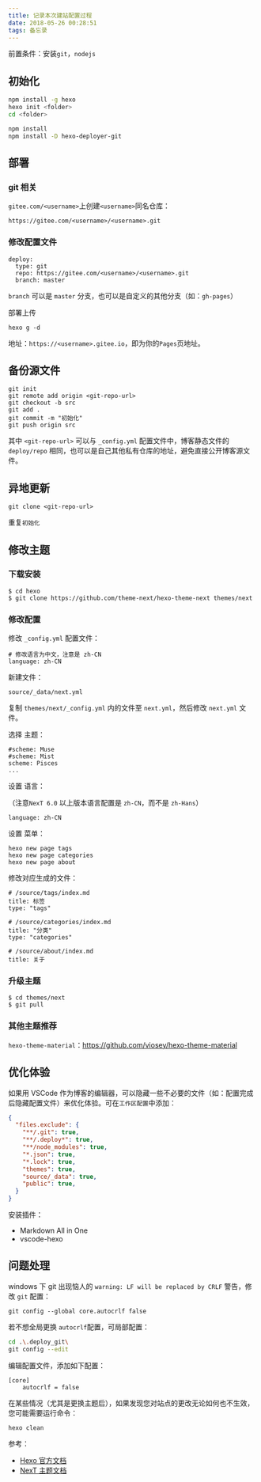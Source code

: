 ```yaml
---
title: 记录本次建站配置过程
date: 2018-05-26 00:28:51
tags: 备忘录
---
```



前置条件：安装`git`，`nodejs`

## 初始化

```bash
npm install -g hexo
hexo init <folder>
cd <folder>
```

```bash
npm install
npm install -D hexo-deployer-git
```
<!-- more -->
## 部署

### git 相关

`gitee.com/<username>`上创建`<username>`同名仓库：

```
https://gitee.com/<username>/<username>.git
```

### 修改配置文件

```
deploy:
  type: git
  repo: https://gitee.com/<username>/<username>.git
  branch: master
```
`branch` 可以是 `master` 分支，也可以是自定义的其他分支（如：`gh-pages`）

部署上传

```
hexo g -d
```

地址：`https://<username>.gitee.io`，即为你的`Pages`页地址。

## 备份源文件

```
git init
git remote add origin <git-repo-url>
git checkout -b src
git add .
git commit -m "初始化"
git push origin src
```
其中 `<git-repo-url>` 可以与 `_config.yml` 配置文件中，博客静态文件的 `deploy/repo` 相同，也可以是自己其他私有仓库的地址，避免直接公开博客源文件。

## 异地更新

```
git clone <git-repo-url>
```

重复`初始化`

## 修改主题

### 下载安装

```
$ cd hexo
$ git clone https://github.com/theme-next/hexo-theme-next themes/next
```

### 修改配置

修改 `_config.yml` 配置文件：

```
# 修改语言为中文，注意是 zh-CN
language: zh-CN
```

新建文件：

```
source/_data/next.yml
```

复制 `themes/next/_config.yml` 内的文件至 `next.yml`，然后修改 `next.yml` 文件。

选择 主题：
```
#scheme: Muse
#scheme: Mist
scheme: Pisces
...
```
设置 语言：

（注意`NexT 6.0` 以上版本语言配置是 `zh-CN`，而不是 `zh-Hans`）
```
language: zh-CN
```
设置 菜单：
```
hexo new page tags
hexo new page categories
hexo new page about
```
修改对应生成的文件：
```
# /source/tags/index.md
title: 标签
type: "tags"
```
```
# /source/categories/index.md
title: "分类"
type: "categories"
```
```
# /source/about/index.md
title: 关于
```
### 升级主题

```
$ cd themes/next
$ git pull
```
### 其他主题推荐
`hexo-theme-material`：https://github.com/viosey/hexo-theme-material



## 优化体验
如果用 VSCode 作为博客的编辑器，可以隐藏一些不必要的文件（如：配置完成后隐藏配置文件）来优化体验。可在`工作区配置`中添加：
```json
{
  "files.exclude": {
    "**/.git": true,
    "**/.deploy*": true,
    "**/node_modules": true,
    "*.json": true,
    "*.lock": true,
    "themes": true,
    "source/_data": true,
    "public": true,
  }
}
```
安装插件：
* Markdown All in One
* vscode-hexo


## 问题处理
windows 下 git 出现恼人的 `warning: LF will be replaced by CRLF` 警告，修改 `git` 配置：

```
git config --global core.autocrlf false
```

若不想全局更换 `autocrlf`配置，可局部配置：
```bash
cd .\.deploy_git\
git config --edit
```
编辑配置文件，添加如下配置：
```
[core]
    autocrlf = false
```

在某些情况（尤其是更换主题后），如果发现您对站点的更改无论如何也不生效，您可能需要运行命令：
```
hexo clean
```
参考：

* [Hexo 官方文档](https://hexo.io/zh-cn/docs/)
* [NexT 主题文档](http://theme-next.iissnan.com/)

